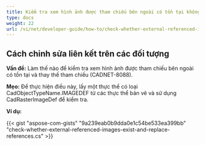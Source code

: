 ```yaml
---
title: Kiểm tra xem hình ảnh được tham chiếu bên ngoài có tồn tại không và thay thế tham chiếu
type: docs
weight: 22
url: /vi/net/developer-guide/how-to/check-whether-external-referenced-images-exist-and-replace-references/
---
```


## **Cách chỉnh sửa liên kết trên các đối tượng**

**Vấn đề:** Làm thế nào để kiểm tra xem hình ảnh được tham chiếu bên ngoài có tồn tại và thay thế tham chiếu (CADNET-8088).

**Mẹo:** Để thực hiện điều này, lấy một thực thể có loại CadObjectTypeName.IMAGEDEF từ các thực thể bản vẽ và sử dụng CadRasterImageDef để kiểm tra.

**Ví dụ:**

{{< gist "aspose-com-gists" "9a239eab0b9dda0e1c54be533ea399bb" "check-whether-external-referenced-images-exist-and-replace-references.cs" >}}

